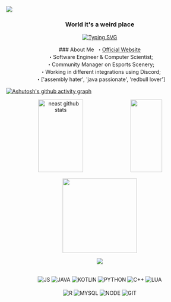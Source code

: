 <img src="https://cdn.discordapp.com/attachments/1005910757763993640/1032834510821269584/ezgif.com-gif-maker.gif">

### <p align='center'>World it's a weird place</p>
<div align="center">

[![Typing SVG](https://readme-typing-svg.herokuapp.com?color=c8d1d9&background=FF000000&center=true&lines=Stay+tuned+for+new+realeases)](https://git.io/typing-svg)
</div>

<div align="center">
###  About Me
&nbsp;・<a href='https://neast.xyz/'>Official Website</a><br>
&nbsp;・Software Engineer & Computer Scientist;<br> 
&nbsp;・Community Manager on Esports Scenery;<br>
&nbsp;・Working in different integrations using Discord;<br>
&nbsp;・['assembly hater', 'java passionate', 'redbull lover'] <br>
</div>

[![Ashutosh's github activity graph](https://github-readme-activity-graph.cyclic.app/graph?username=ghostneast&theme=github-compact&hide_border=true&custom_title=Activity%20Graph&area=true&area_color=41B325&point=c8d1d9&color=c8d1d9)](https://github.com/ashutosh00710/github-readme-activity-graph)


<div align="center">  
  <img width="49%" height="195px" src="https://github-readme-stats.vercel.app/api?username=ghostneast&show_icons=true&count_private=true&hide_border=true&icon_color=35c751&text_color=c9d1d9&bg_color=35C751&hide_title=true" alt="neast github stats" />

<img width="41%" height="195px" src="https://github-readme-stats.vercel.app/api/top-langs/?username=ghostneast&layout=compact&hide_border=true&title_color=ff91a4&text_color=ff91a4&bg_color=0d1117&" />
</div>


<p align='center'>
<img src="https://media.giphy.com/media/TEnXkcsHrP4YedChhA/giphy.gif" width="200" height="200" frameBorder="0" class="giphy-embed" allowFullScreen></img></p>

<div align='center'>

![](https://komarev.com/ghpvc/?username=ghostneast&color=blue)
<div>
<!-- LANG TECH -->
<div align="center" valign="top"><br> 
  <img align="center" alt="JS" src="https://img.shields.io/badge/JavaScript-323330?style=for-the-badge&logo=javascript&logoColor=F7DF1E">
  <img align="center" alt="JAVA" src="https://img.shields.io/badge/Java-323330?style=for-the-badge&logo=java&logoColor=white">
  <img align="center" alt="KOTLIN" src="https://img.shields.io/badge/Kotlin-0095D5?&style=for-the-badge&logo=kotlin&logoColor=white">
  <img align="center" alt="PYTHON"  src="https://img.shields.io/badge/Python-14354C?style=for-the-badge&logo=python&logoColor=white">
  <img align="center" alt="C++"  src="https://img.shields.io/badge/C%2B%2B-00599C?style=for-the-badge&logo=c%2B%2B&logoColor=white">
  <img align="center" alt="LUA" src="https://img.shields.io/badge/Lua-2C2D72?style=for-the-badge&logo=lua&logoColor=white"><br><br>
  <img align="center" alt="R" src="https://img.shields.io/badge/R-14354C?style=for-the-badge&logo=r&logoColor=white">
  <img align="center" alt="MYSQL" src="https://img.shields.io/badge/MySQL-00000F?style=for-the-badge&logo=mysql&logoColor=white">
  <img align="center" alt="NODE" src="https://img.shields.io/badge/Node.js-43853D?style=for-the-badge&logo=node.js&logoColor=white">

  <img align="center" alt="GIT" src="https://img.shields.io/badge/GIT-323330?style=for-the-badge&logo=git&logoColor=white">
</div><br>
<!-- END LANG TECH-->


